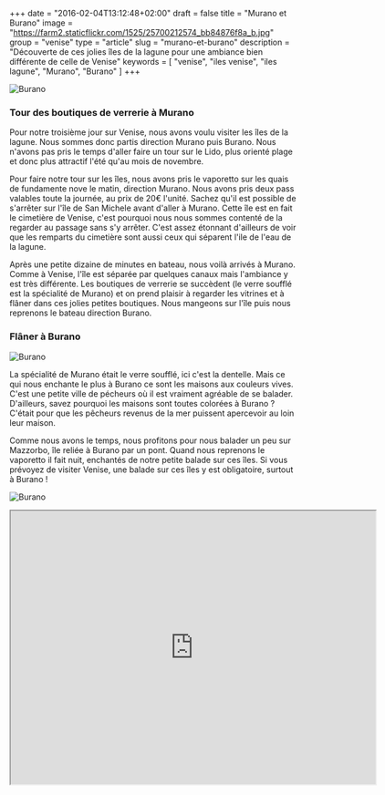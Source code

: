 +++
date = "2016-02-04T13:12:48+02:00"
draft = false
title = "Murano et Burano"
image = "https://farm2.staticflickr.com/1525/25700212574_bb84876f8a_b.jpg"
group = "venise"
type = "article"
slug = "murano-et-burano"
description = "Découverte de ces jolies îles de la lagune pour une ambiance bien différente de celle de Venise"
keywords = [
	"venise",
	"iles venise",
	"iles lagune",
	"Murano",
	"Burano"
	]
+++


![Burano](https://farm2.staticflickr.com/1525/25700212574_bb84876f8a_b.jpg)

### Tour des boutiques de verrerie à Murano

Pour notre troisième jour sur Venise, nous avons voulu visiter les îles de la lagune. Nous sommes donc partis direction Murano puis Burano. Nous n'avons pas pris le temps d'aller faire un tour sur le Lido, plus orienté plage et donc plus attractif l'été qu'au mois de novembre.

Pour faire notre tour sur les îles, nous avons pris le vaporetto sur les quais de fundamente nove le matin, direction Murano.
Nous avons pris deux pass valables toute la journée, au prix de 20€ l'unité.
Sachez qu'il est possible de s'arrêter sur l'île de San Michele avant d'aller à Murano. Cette île est en fait le cimetière de Venise, c'est pourquoi nous nous sommes contenté de la regarder au passage sans s'y arrêter. C'est assez étonnant d'ailleurs de voir que les remparts du cimetière sont aussi ceux qui séparent l'ile de l'eau de la lagune.

Après une petite dizaine de minutes en bateau, nous voilà arrivés à Murano. Comme à Venise, l'île est séparée par quelques canaux mais l'ambiance y est très différente. Les boutiques de verrerie se succèdent (le verre soufflé est la spécialité de Murano) et on prend plaisir à regarder les vitrines et à flâner dans ces jolies petites boutiques. Nous mangeons sur l'île puis nous reprenons le bateau direction Burano.

### Flâner à Burano

![Burano](https://farm1.staticflickr.com/608/23288893722_21f5851c11_b.jpg)

La spécialité de Murano était le verre soufflé, ici c'est la dentelle. Mais ce qui nous enchante le plus à Burano ce sont les maisons aux couleurs vives. C'est une petite ville de pécheurs où il est vraiment agréable de se balader. D'ailleurs, savez pourquoi les maisons sont toutes colorées à Burano ? C'était pour que les pêcheurs revenus de la mer puissent apercevoir au loin leur maison.

Comme nous avons le temps, nous profitons pour nous balader un peu sur Mazzorbo, île reliée à Burano par un pont. Quand nous reprenons le vaporetto il fait nuit, enchantés de notre petite balade sur ces îles. Si vous prévoyez de visiter Venise, une balade sur ces îles y est obligatoire, surtout à Burano !

![Burano](https://farm2.staticflickr.com/1469/25744816653_75fd1ab979_b.jpg)

<iframe src="https://www.google.com/maps/d/embed?mid=10SHPKp8ZOlK-D6Ha6SXsnjT7Ans" width="640" height="480" class="center-block iframe"></iframe>
